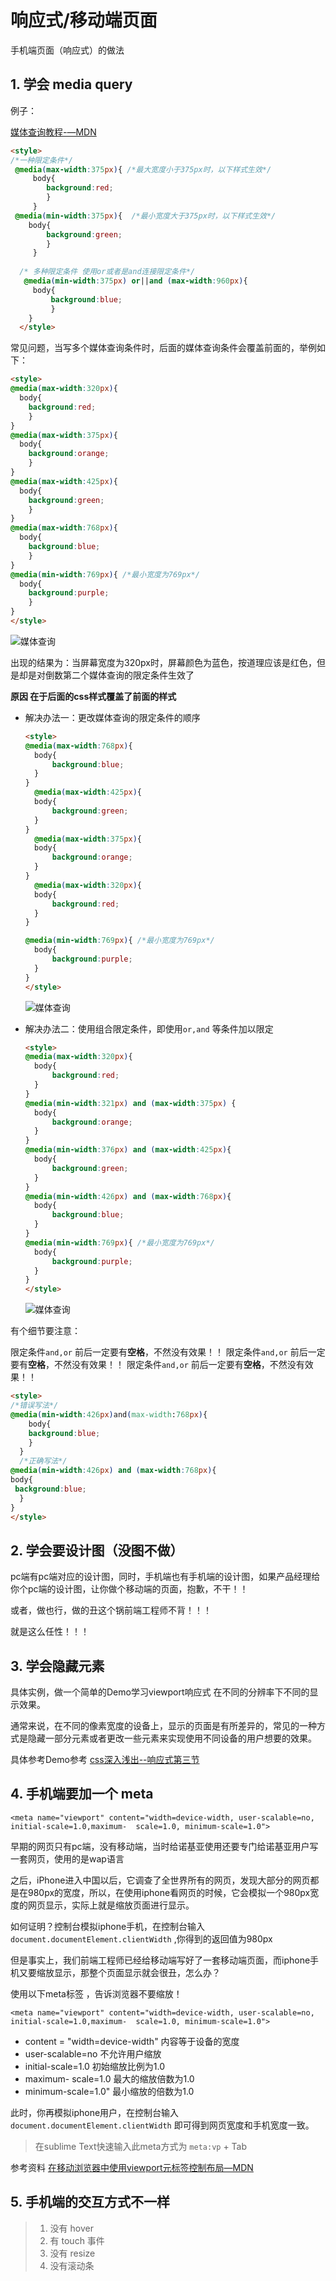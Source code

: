

# 响应式/移动端页面



手机端页面（响应式）的做法

## 1. 学会 media query

例子：

[媒体查询教程-—MDN](https://developer.mozilla.org/zh-CN/docs/Web/Guide/CSS/Media_queries)

```html
<style>
/*一种限定条件*/
 @media(max-width:375px){ /*最大宽度小于375px时，以下样式生效*/  
	 body{ 
     	background:red;  
     	}
     }
 @media(min-width:375px){  /*最小宽度大于375px时，以下样式生效*/
 	body{  
 		background:green;
        }
     }
  
  /* 多种限定条件 使用or或者是and连接限定条件*/
   @media(min-width:375px) or||and (max-width:960px){
 	 body{
	 	 background:blue;
   		 }
	}
  </style>
```

常见问题，当写多个媒体查询条件时，后面的媒体查询条件会覆盖前面的，举例如下：

```html
<style>
@media(max-width:320px){
  body{
  	background:red;
	}
}
@media(max-width:375px){
  body{
  	background:orange;
	}
}
@media(max-width:425px){
  body{
  	background:green;
	}
}
@media(max-width:768px){
  body{
  	background:blue;
	}
}
@media(min-width:769px){ /*最小宽度为769px*/
  body{
  	background:purple;
	}
}
</style>
```

![媒体查询](https://i.loli.net/2017/12/30/5a473dfa5fe53.png)

出现的结果为：当屏幕宽度为320px时，屏幕颜色为蓝色，按道理应该是红色，但是却是对倒数第二个媒体查询的限定条件生效了

**原因 在于后面的css样式覆盖了前面的样式**


- 解决办法一：更改媒体查询的限定条件的顺序

  ```html
  <style>
  @media(max-width:768px){
    body{
    	background:blue;
  	}
  }
    @media(max-width:425px){
    body{
    	background:green;
  	}
  }
    @media(max-width:375px){
    body{
    	background:orange;
  	}
  }
    @media(max-width:320px){
    body{
    	background:red;
  	}
  }

  @media(min-width:769px){ /*最小宽度为769px*/
    body{
    	background:purple;
  	}
  }
  </style>
  ```

  ![媒体查询](https://i.loli.net/2017/12/30/5a473f0c11917.png)

- 解决办法二：使用组合限定条件，即使用`or,and` 等条件加以限定

  ```html
  <style>
  @media(max-width:320px){
    body{
    	background:red;
  	}
  }
  @media(min-width:321px) and (max-width:375px) {
    body{
    	background:orange;
  	}
  }
  @media(min-width:376px) and (max-width:425px){
    body{
    	background:green;
  	}
  }
  @media(min-width:426px) and (max-width:768px){
    body{
    	background:blue;
  	}
  }
  @media(min-width:769px){ /*最小宽度为769px*/
    body{
    	background:purple;
  	}
  }
  </style>
  ```

  ![媒体查询](https://i.loli.net/2017/12/30/5a4749c6bf7bd.png)


有个细节要注意：

限定条件`and,or` 前后一定要有**空格**，不然没有效果！！
限定条件`and,or` 前后一定要有**空格**，不然没有效果！！
限定条件`and,or` 前后一定要有**空格**，不然没有效果！！

```html
<style>
/*错误写法*/
@media(min-width:426px)and(max-width:768px){ 
	body{  
    background:blue;  
    }
  }
  /*正确写法*/
@media(min-width:426px) and (max-width:768px){ 
body{   
 background:blue;  
  }
}
</style>
```



## 2. 学会要设计图（没图不做）

pc端有pc端对应的设计图，同时，手机端也有手机端的设计图，如果产品经理给你个pc端的设计图，让你做个移动端的页面，抱歉，不干！！

或者，做也行，做的丑这个锅前端工程师不背！！！

就是这么任性！！！

## 3. 学会隐藏元素

具体实例，做一个简单的Demo学习viewport响应式 在不同的分辨率下不同的显示效果。

通常来说，在不同的像素宽度的设备上，显示的页面是有所差异的，常见的一种方式是隐藏一部分元素或者更改一些元素来实现使用不同设备的用户想要的效果。

具体参考Demo参考 [css深入浅出--响应式第三节](https://xiedaimala.com/courses/003b1951-22af-4821-ad80-d2880c0074eb/tasks/f61cdba2-cea3-4da1-90b6-3f37bd8d6d5b)

## 4. 手机端要加一个 meta
   `<meta name="viewport" content="width=device-width, user-scalable=no, initial-scale=1.0,maximum-  scale=1.0, minimum-scale=1.0"> `

早期的网页只有pc端，没有移动端，当时给诺基亚使用还要专门给诺基亚用户写一套网页，使用的是wap语言

之后，iPhone进入中国以后，它调查了全世界所有的网页，发现大部分的网页都是在980px的宽度，所以，在使用iphone看网页的时候，它会模拟一个980px宽度的网页显示，实际上就是缩放页面进行显示。

如何证明？控制台模拟iphone手机，在控制台输入 `document.documentElement.clientWidth` ,你得到的返回值为980px  

但是事实上，我们前端工程师已经给移动端写好了一套移动端页面，而iphone手机又要缩放显示，那整个页面显示就会很丑，怎么办？

使用以下meta标签 ，告诉浏览器不要缩放！

   `<meta name="viewport" content="width=device-width, user-scalable=no, initial-scale=1.0,maximum-  scale=1.0, minimum-scale=1.0"> `

- content = "width=device-width"  内容等于设备的宽度
- user-scalable=no 不允许用户缩放
- initial-scale=1.0 初始缩放比例为1.0
- maximum-  scale=1.0 最大的缩放倍数为1.0
- minimum-scale=1.0" 最小缩放的倍数为1.0

此时，你再模拟iphone用户，在控制台输入 `document.documentElement.clientWidth` 即可得到网页宽度和手机宽度一致。

> 在sublime Text快速输入此meta方式为 `meta:vp` + Tab

参考资料 [在移动浏览器中使用viewport元标签控制布局—MDN](https://developer.mozilla.org/zh-CN/docs/Mobile/Viewport_meta_tag)

## 5. 手机端的交互方式不一样
   >1. 没有 hover
   >2. 有 touch 事件
   >3. 没有 resize
   >4. 没有滚动条


